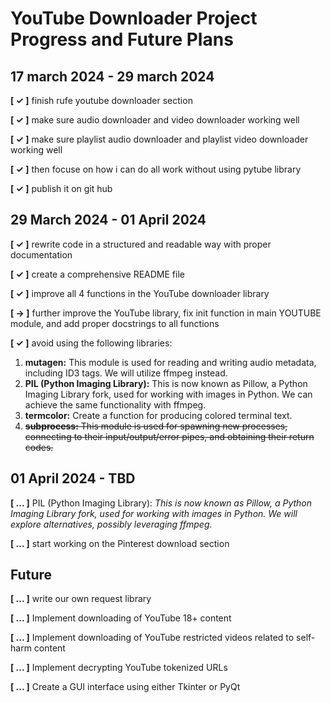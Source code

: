 # YouTube Downloader Project Progress and Future Plans

## 17 march 2024 - 29 march 2024
<!-- 
✓    -  done ,
→    -  continue  ,
...  -  not done yet

for making it check true 
-->

**[ ✓ ]** finish rufe youtube downloader section

**[ ✓ ]** make sure audio downloader and video downloader working well

**[ ✓ ]** make sure playlist audio downloader and playlist   video downloader working well

**[ ✓ ]** then focuse on how i can do all work without using pytube library

**[ ✓ ]** publish it on git hub

## 29 March 2024 - 01 April 2024

**[ ✓ ]** rewrite code in a structured and readable way with proper documentation

**[ ✓ ]** create a comprehensive README file

**[ ✓ ]** improve all 4 functions in the YouTube downloader library

**[ → ]** further improve the YouTube library, fix init function in main YOUTUBE module, and add proper docstrings to all functions

**[ ✓ ]** avoid using the following libraries:

1. **mutagen:** This module is used for reading and writing audio metadata, including ID3 tags. We will utilize ffmpeg instead.
2. **PIL (Python Imaging Library):** This is now known as Pillow, a Python Imaging Library fork, used for working with images in Python. We can achieve the same functionality with ffmpeg.
3. **termcolor:** Create a function for producing colored terminal text.
4. ~~**subprocess:** This module is used for spawning new processes, connecting to their input/output/error pipes, and obtaining their return codes.~~

## 01 April 2024 - TBD

**[ ... ]** PIL (Python Imaging Library): *This is now known as Pillow, a Python Imaging Library fork, used for working with images in Python. We will explore alternatives, possibly leveraging ffmpeg.*

**[ ... ]** start working on the Pinterest download section

## Future

**[ ... ]** write our own request library

**[ ... ]** Implement downloading of YouTube 18+ content

**[ ... ]**  Implement downloading of YouTube restricted videos related to self-harm content

**[ ... ]**  Implement decrypting YouTube tokenized URLs

**[ ... ]**  Create a GUI interface using either Tkinter or PyQt
